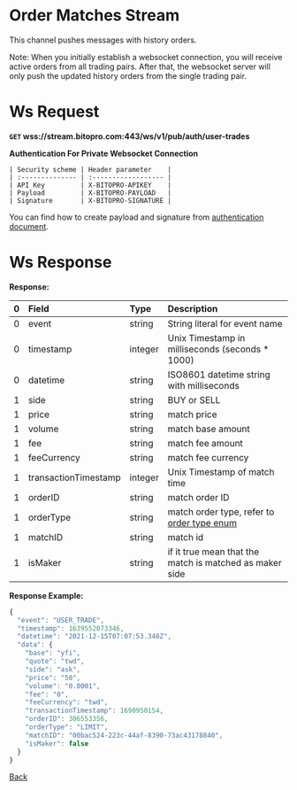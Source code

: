 # Order Matches Stream
This channel pushes messages with history orders.

Note: When you initially establish a websocket connection, you will receive active orders from all trading pairs. After that, the websocket server will only push the updated history orders from the single trading pair.

# Ws Request

**`GET` wss://stream.bitopro.com:443/ws/v1/pub/auth/user-trades**

**Authentication For Private Websocket Connection**

    | Security scheme | Header parameter    |
    | :-------------- | :------------------ |
    | API Key         | X-BITOPRO-APIKEY    |
    | Payload         | X-BITOPRO-PAYLOAD   |
    | Signature       | X-BITOPRO-SIGNATURE |
You can find how to create payload and signature from [authentication document](../../README.md#api-security-protocol).

# Ws Response

**Response:**

| 0    | Field             | Type    | Description                                                                         |
| :--- | :---------------- | :------ | :---------------------------------------------------------------------------------- |
| 0    | event             | string  | String literal for event name                                                       |
| 0    | timestamp         | integer | Unix Timestamp in milliseconds (seconds * 1000)                                     |
| 0    | datetime          | string  | ISO8601 datetime string with milliseconds                                           |
| 1    | side              | string  | BUY or SELL                                                                         |
| 1    | price             | string  | match price                                                                                  |
| 1    | volume            | string  |   match base amount                                                                              |
| 1    | fee              | string  | match fee amount                                                         |
| 1    | feeCurrency  | string | match fee currency                                     |
| 1    | transactionTimestamp  | integer | Unix Timestamp of match time                                      |
| 1    | orderID    | string  |      match order ID                                                                               |
| 1    | orderType   | string  |      match order type, refer to [order type enum](../../model.md#order-type-enum) |
| 1    | matchID    | string  |       match id                                                                              |
| 1    | isMaker         | string  | if it true mean that the match is matched as maker side                                                         |
 

**Response Example:**

```javascript
{
  "event": "USER_TRADE",
  "timestamp": 1639552073346,
  "datetime": "2021-12-15T07:07:53.346Z",
  "data": {
    "base": "yfi",
    "quote": "twd",
    "side": "ask",
    "price": "50",
    "volume": "0.0001",
    "fee": "0",
    "feeCurrency": "twd",
    "transactionTimestamp": 1690950154,
    "orderID": 306553356,
    "orderType": "LIMIT",
    "matchID": "00bac524-223c-44af-8390-73ac43178840",
    "isMaker": false
  }
}
```
[Back](README.md)